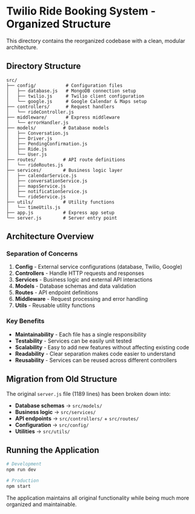 # Twilio Ride Booking System - Organized Structure

This directory contains the reorganized codebase with a clean, modular architecture.

## Directory Structure

```
src/
├── config/           # Configuration files
│   ├── database.js   # MongoDB connection setup
│   ├── twilio.js     # Twilio client configuration
│   └── google.js     # Google Calendar & Maps setup
├── controllers/      # Request handlers
│   └── rideController.js
├── middleware/       # Express middleware
│   └── errorHandler.js
├── models/          # Database models
│   ├── Conversation.js
│   ├── Driver.js
│   ├── PendingConfirmation.js
│   ├── Ride.js
│   └── User.js
├── routes/          # API route definitions
│   └── rideRoutes.js
├── services/        # Business logic layer
│   ├── calendarService.js
│   ├── conversationService.js
│   ├── mapsService.js
│   ├── notificationService.js
│   └── rideService.js
├── utils/           # Utility functions
│   └── timeUtils.js
├── app.js           # Express app setup
└── server.js        # Server entry point
```

## Architecture Overview

### Separation of Concerns

1. **Config** - External service configurations (database, Twilio, Google)
2. **Controllers** - Handle HTTP requests and responses
3. **Services** - Business logic and external API interactions
4. **Models** - Database schemas and data validation
5. **Routes** - API endpoint definitions
6. **Middleware** - Request processing and error handling
7. **Utils** - Reusable utility functions

### Key Benefits

- **Maintainability** - Each file has a single responsibility
- **Testability** - Services can be easily unit tested
- **Scalability** - Easy to add new features without affecting existing code
- **Readability** - Clear separation makes code easier to understand
- **Reusability** - Services can be reused across different controllers

## Migration from Old Structure

The original `server.js` file (1189 lines) has been broken down into:

- **Database schemas** → `src/models/`
- **Business logic** → `src/services/`
- **API endpoints** → `src/controllers/` + `src/routes/`
- **Configuration** → `src/config/`
- **Utilities** → `src/utils/`

## Running the Application

```bash
# Development
npm run dev

# Production
npm start
```

The application maintains all original functionality while being much more organized and maintainable. 